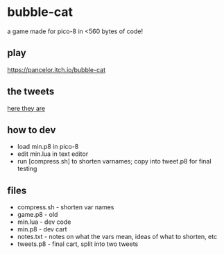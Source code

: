 # bubble-cat

a game made for pico-8 in <560 bytes of code!

## play

https://pancelor.itch.io/bubble-cat

## the tweets

[here they are](https://twitter.com/pancelor/status/1461887025540337664)

## how to dev

* load min.p8 in pico-8
* edit min.lua in text editor
* run [compress.sh] to shorten varnames; copy into tweet.p8 for final testing

## files

* compress.sh - shorten var names
* game.p8 - old
* min.lua - dev code
* min.p8 - dev cart
* notes.txt - notes on what the vars mean, ideas of what to shorten, etc
* tweets.p8 - final cart, split into two tweets
